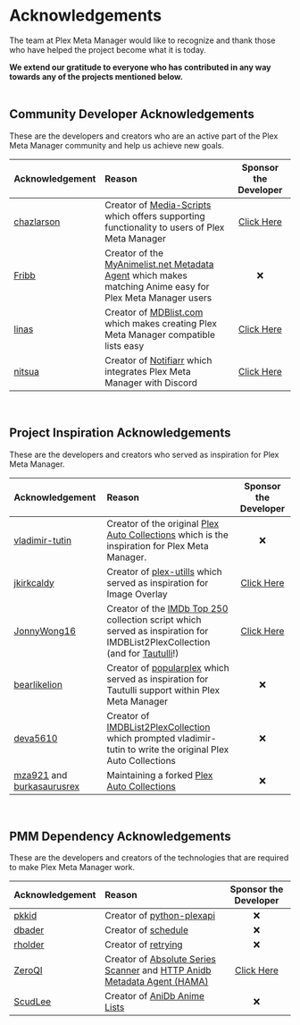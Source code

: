 # Acknowledgements

The team at Plex Meta Manager would like to recognize and thank those who have helped the project become what it is today.

**We extend our gratitude to everyone who has contributed in any way towards any of the projects mentioned below.**
<br>
<br>

## Community Developer Acknowledgements

These are the developers and creators who are an active part of the Plex Meta Manager community and help us achieve new goals.

| Acknowledgement                              | Reason                                                                                                                                                   |                      Sponsor the Developer                       |
|:---------------------------------------------|:---------------------------------------------------------------------------------------------------------------------------------------------------------|:----------------------------------------------------------------:|
| [chazlarson](https://github.com/chazlarson/) | Creator of [Media-Scripts](https://github.com/chazlarson/Media-Scripts) which offers supporting functionality to users of Plex Meta Manager              | [Click Here](https://www.google.com/search?q=food+shelf+near+me) |
| [Fribb](https://github.com/Fribb)            | Creator of the [MyAnimelist.net Metadata Agent](https://github.com/Fribb/MyAnimeList.bundle) which makes matching Anime easy for Plex Meta Manager users |                             &#10060;                             |
| [linas](https://github.com/linaspurinis)     | Creator of [MDBlist.com](https://github.com/deva5610/IMDBList2PlexCollection) which makes creating Plex Meta Manager compatible lists easy               |       [Click Here](https://www.patreon.com/mdblist/posts)        |
| [nitsua](https://github.com/austinwbest)     | Creator of [Notifiarr](https://github.com/Notifiarr) which integrates Plex Meta Manager with Discord                                                     |       [Click Here](https://github.com/sponsors/Notifiarr)        |

<br>

## Project Inspiration Acknowledgements

These are the developers and creators who served as inspiration for Plex Meta Manager.

| Acknowledgement                                                                             | Reason                                                                                                                                                                                                                                    |                 Sponsor the Developer                 |
|:--------------------------------------------------------------------------------------------|:------------------------------------------------------------------------------------------------------------------------------------------------------------------------------------------------------------------------------------------|:-----------------------------------------------------:|
| [vladimir-tutin](https://github.com/vladimir-tutin)                                         | Creator of the  original [Plex Auto Collections](https://github.com/vladimir-tutin/Plex-Auto-Collections) which is the inspiration for Plex Meta Manager.                                                                                 |                       &#10060;                        |
| [jkirkcaldy](https://github.com/jkirkcaldy)                                                 | Creator of [plex-utills](https://github.com/jkirkcaldy/plex-utills) which served as inspiration for Image Overlay                                                                                                                         | [Click Here](https://opencollective.com/themainframe) |
| [JonnyWong16](https://github.com/JonnyWong16)                                               | Creator of the [IMDb Top 250](https://gist.github.com/JonnyWong16/f5b9af386ea58e19bf18c09f2681df23) collection script which served as inspiration for IMDBList2PlexCollection (and for [Tautulli](https://github.com/Tautulli/Tautulli)!) | [Click Here](https://github.com/sponsors/JonnyWong16) |
| [bearlikelion](https://github.com/bearlikelion)                                             | Creator of [popularplex](https://github.com/bearlikelion/popularplex) which served as inspiration for Tautulli support within Plex Meta Manager                                                                                           |                       &#10060;                        |
| [deva5610](https://github.com/deva5610)                                                     | Creator of [IMDBList2PlexCollection](https://github.com/deva5610/IMDBList2PlexCollection) which prompted vladimir-tutin to write the original Plex Auto Collections                                                                       |                       &#10060;                        |
| [mza921](https://github.com/mza921) and [burkasaurusrex](https://github.com/burkasaurusrex) | Maintaining a forked [Plex Auto Collections](https://github.com/mza921/Plex-Auto-Collections)                                                                                                                                             |                       &#10060;                        |

<br>

## PMM Dependency Acknowledgements
These are the developers and creators of the technologies that are required to make Plex Meta Manager work.

| Acknowledgement                       | Reason                                                                                                                                                                |              Sponsor the Developer               |
|:--------------------------------------|:----------------------------------------------------------------------------------------------------------------------------------------------------------------------|:------------------------------------------------:|
| [pkkid](https://github.com/pkkid)     | Creator of [python-plexapi](https://github.com/pkkid/python-plexapi)                                                                                                  |                     &#10060;                     |
| [dbader](https://github.com/dbader)   | Creator of [schedule](https://github.com/dbader/schedule)                                                                                                             |                     &#10060;                     |
| [rholder](https://github.com/rholder) | Creator of [retrying](https://github.com/rholder/retrying)                                                                                                            |                     &#10060;                     |
| [ZeroQI](https://github.com/ZeroQI)   | Creator of [Absolute Series Scanner](https://github.com/ZeroQI/Absolute-Series-Scanner) and [HTTP Anidb Metadata Agent (HAMA)](https://github.com/ZeroQI/Hama.bundle) | [Click Here](https://github.com/sponsors/ZeroQI) |
| [ScudLee](https://github.com/ScudLee) | Creator of [AniDb Anime Lists](https://github.com/Anime-Lists/anime-lists)                                                                                            |                     &#10060;                     |

